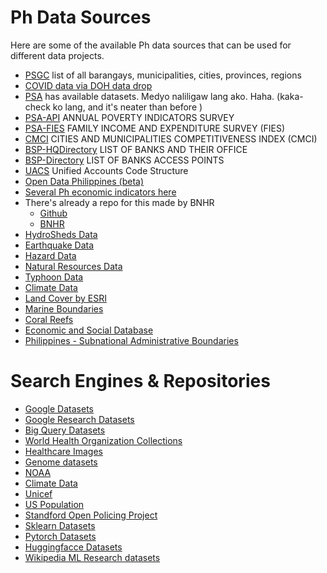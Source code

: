 # Ph Data Sources
Here are some of the available Ph data sources that can be used for different data projects.
- [PSGC](https://psa.gov.ph/classification/psgc) list of all barangays, municipalities, cities, provinces, regions
- [COVID data via DOH data drop](https://drive.google.com/drive/folders/1ZPPcVU4M7T-dtRyUceb0pMAd8ickYf8o)
- [PSA](https://openstat.psa.gov.ph/Database) has available datasets. Medyo naliligaw lang ako. Haha. (kaka-check ko lang, and it's neater than before )
- [PSA-API](https://psa.gov.ph/content/annual-poverty-indicators-survey-apis) ANNUAL POVERTY INDICATORS SURVEY
- [PSA-FIES](https://psa.gov.ph/statistics/income-expenditure/fies) FAMILY INCOME AND EXPENDITURE SURVEY (FIES)
- [CMCI](https://cmci.dti.gov.ph/) CITIES AND MUNICIPALITIES COMPETITIVENESS INDEX (CMCI)
- [BSP-HQDirectory](https://www.bsp.gov.ph/SitePages/FinancialStability/DirBanksFIList.aspx) LIST OF BANKS AND THEIR OFFICE
- [BSP-Directory](https://www.bsp.gov.ph/SitePages/InclusiveFinance/FinancialServiceAP.aspx) LIST OF BANKS ACCESS POINTS
- [UACS](https://www.uacs.gov.ph/) Unified Accounts Code Structure
- [Open Data Philippines (beta)](https://data.gov.ph/index/home)
- [Several Ph economic indicators here](https://data.worldbank.org/country/PH)
- There's already a repo for this made by BNHR
  - [Github](https://github.com/benhur07b/awesome-data-philippines) 
  - [BNHR](https://bnhr.xyz/awesome-data-philippines/)
- [HydroSheds Data](https://www.hydrosheds.org/)
- [Earthquake Data](https://earthquake.usgs.gov/data/)
- [Hazard Data](https://wesr.unepgrid.ch/?project=MX-XVK-HPH-OGN-HVE-GGN&language=en)
- [Natural Resources Data](https://resourcewatch.org/)
- [Typhoon Data](https://typhoon2000.ph/)
- [Climate Data](https://www.ncdc.noaa.gov/ibtracs/)
- [Land Cover by ESRI](https://livingatlas.arcgis.com/landcoverexplorer/)
- [Marine Boundaries](https://www.marineregions.org/)
- [Coral Reefs](https://allencoralatlas.org/atlas/#4.12/8.7755/124.8789)
- [Economic and Social Database](https://econdb.pids.gov.ph/tablecategories/index/3)
- [Philippines - Subnational Administrative Boundaries](https://data.humdata.org/dataset/cod-ab-phl)

# Search Engines & Repositories
- [Google Datasets](https://cloud.google.com/datasets)
- [Google Research Datasets](https://datasetsearch.research.google.com/)
- [Big Query Datasets](https://cloud.google.com/bigquery/public-data)
- [World Health Organization Collections](https://www.who.int/data/collections)
- [Healthcare Images](https://cloud.google.com/healthcare-api/docs/resources/public-datasets/idc)
- [Genome datasets](https://www.internationalgenome.org/data)
- [NOAA](https://www.ncei.noaa.gov/products)
- [Climate Data](https://www.climate.gov/maps-data/all)
- [Unicef](https://data.unicef.org/resources/dataset/sowc-2019-statistical-tables/)
- [US Population](https://www.bls.gov/cps/tables.htm)
- [Standford Open Policing Project](https://openpolicing.stanford.edu/)
- [Sklearn Datasets](https://scikit-learn.org/stable/datasets/toy_dataset.html)
- [Pytorch Datasets](https://pytorch.org/vision/stable/datasets.html)
- [Huggingfacce Datasets](https://huggingface.co/datasets)
- [Wikipedia ML Research datasets](https://en.wikipedia.org/wiki/List_of_datasets_for_machine-learning_research)
